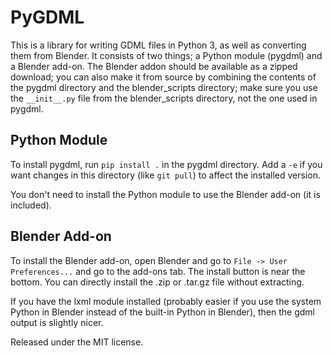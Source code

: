 # PyGDML

This is a library for writing GDML files in Python 3, as well as converting them from Blender. It consists of two things; a Python module (pygdml) and a Blender add-on. The Blender addon should be available as a zipped download; you can also make it from source by combining the contents of the pygdml directory and the blender_scripts directory; make sure you use the `__init__.py` file from the blender_scripts directory, not the one used in pygdml.

## Python Module

To install pygdml, run `pip install .` in the pygdml directory. Add a `-e` if you want changes in this directory (like `git pull`) to affect the installed version.

You don't need to install the Python module to use the Blender add-on (it is included).

## Blender Add-on

To install the Blender add-on, open Blender and go to `File -> User Preferences...` and go to the add-ons tab. The install button is near the bottom. You can directly install the .zip or .tar.gz file without extracting.

If you have the lxml module installed (probably easier if you use the system Python in Blender instead of the built-in Python in Blender), then the gdml output is slightly nicer.

Released under the MIT license.
